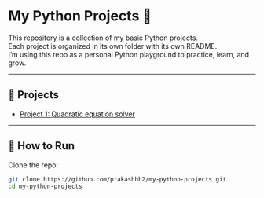 # My Python Projects 🚀

This repository is a collection of my basic Python projects.  
Each project is organized in its own folder with its own README.  
I’m using this repo as a personal Python playground to practice, learn, and grow.  

---

## 📂 Projects

- [Project 1: Quadratic equation solver](./QEuationSolver/README.md)


---

## 🔧 How to Run
Clone the repo:
```bash
git clone https://github.com/prakashhh2/my-python-projects.git
cd my-python-projects
